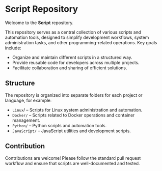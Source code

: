 # Script Repository

Welcome to the **Script** repository.

This repository serves as a central collection of various scripts and automation tools, designed to simplify development workflows, system administration tasks, and other programming-related operations. Key goals include:

- Organize and maintain different scripts in a structured way.
- Provide reusable code for developers across multiple projects.
- Facilitate collaboration and sharing of efficient solutions.

## Structure

The repository is organized into separate folders for each project or language, for example:

- `Linux`/ – Scripts for Linux system administration and automation. 
- `Docker/` – Scripts related to Docker operations and container management.
- `Python/` – Python scripts and automation tools.
- `JavaScript/` – JavaScript utilities and development scripts.

  
## Contribution

Contributions are welcome! Please follow the standard pull request workflow and ensure that scripts are well-documented and tested.


